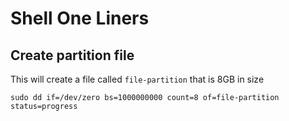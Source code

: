 # Shell One Liners

## Create partition file

This will create a file called `file-partition` that is 8GB in size

`sudo dd if=/dev/zero bs=1000000000 count=8 of=file-partition status=progress`
